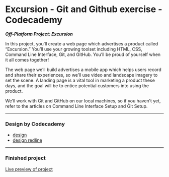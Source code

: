 # Excursion - Git and Github exercise - Codecademy

***Off-Platform Project: Excursion***

In this project, you’ll create a web page which advertises a product called “Excursion.” You’ll use your growing toolset including HTML, CSS, Command Line Interface, Git, and GitHub. You’ll be proud of yourself when it all comes together!

The web page we’ll build advertises a mobile app which helps users record and share their experiences, so we’ll use video and landscape imagery to set the scene. A landing page is a vital tool in marketing a product these days, and the goal will be to entice potential customers into using the product.

We’ll work with Git and GitHub on our local machines, so if you haven’t yet, refer to the articles on Command Line Interface Setup and Git Setup.

_____
### Design by Codecademy

- [design](https://content.codecademy.com/programs/freelance-one/excursion/mocks/excursion.png)
- [design redline](https://content.codecademy.com/programs/freelance-one/excursion/mocks/excursion_redline.png)

_____
### Finished project

<a href="https://igver.github.io/excursion/" target="_blank">Live preview of project</a>
